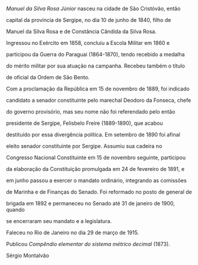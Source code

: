 

*Manuel da Silva Rosa Júnior* nasceu na cidade de São Cristóvão, então

capital da província de Sergipe, no dia 10 de junho de 1840, filho de

Manuel da Silva Rosa e de Constância Cândida da Silva Rosa.



Ingressou no Exército em 1858, concluiu a Escola Militar em 1860 e

participou da Guerra do Paraguai (1864-1870), tendo recebido a medalha

do mérito militar por sua atuação na campanha. Recebeu também o título

de oficial da Ordem de São Bento.



Com a proclamação da República em 15 de novembro de 1889, foi indicado

candidato a senador constituinte pelo marechal Deodoro da Fonseca, chefe

do governo provisório, mas seu nome não foi referendado pelo então

presidente de Sergipe, Felisbelo Freire (1889-1890), que acabou

destituído por essa divergência política. Em setembro de 1890 foi afinal

eleito senador constituinte por Sergipe. Assumiu sua cadeira no

Congresso Nacional Constituinte em 15 de novembro seguinte, participou

da elaboração da Constituição promulgada em 24 de fevereiro de 1891, e

em junho passou a exercer o mandato ordinário, integrando as comissões

de Marinha e de Finanças do Senado. Foi reformado no posto de general de

brigada em 1892 e permaneceu no Senado até 31 de janeiro de 1900, quando

se encerraram seu mandato e a legislatura.



Faleceu no Rio de Janeiro no dia 29 de março de 1915.



Publicou *Compêndio elementar do sistema métrico decimal* (1873).



Sérgio Montalvão



